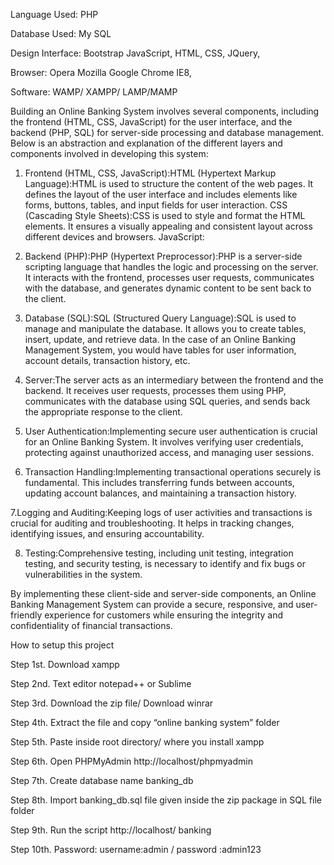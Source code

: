 Language Used:      PHP

Database Used:      My SQL

Design Interface:   Bootstrap JavaScript, HTML, CSS, JQuery,

Browser:            Opera Mozilla Google Chrome IE8,

Software:            WAMP/ XAMPP/ LAMP/MAMP

Building an Online Banking System involves several components, including the frontend (HTML, CSS, JavaScript) for the user interface, and the backend (PHP, SQL) for server-side processing and database management. Below is an abstraction and explanation of the different layers and components involved in developing this system:

1. Frontend (HTML, CSS, JavaScript):HTML (Hypertext Markup Language):HTML is used to structure the content of the web pages. It defines the layout of the user interface and includes elements like forms, buttons, tables, and input fields for user interaction.
CSS (Cascading Style Sheets):CSS is used to style and format the HTML elements. It ensures a visually appealing and consistent layout across different devices and browsers.
JavaScript:

2. Backend (PHP):PHP (Hypertext Preprocessor):PHP is a server-side scripting language that handles the logic and processing on the server. It interacts with the frontend, processes user requests, communicates with the database, and generates dynamic content to be sent back to the client.

3. Database (SQL):SQL (Structured Query Language):SQL is used to manage and manipulate the database. It allows you to create tables, insert, update, and retrieve data. In the case of an Online Banking Management System, you would have tables for user information, account details, transaction history, etc.

4. Server:The server acts as an intermediary between the frontend and the backend. It receives user requests, processes them using PHP, communicates with the database using SQL queries, and sends back the appropriate response to the client.

5. User Authentication:Implementing secure user authentication is crucial for an Online Banking System. It involves verifying user credentials, protecting against unauthorized access, and managing user sessions.

6. Transaction Handling:Implementing transactional operations securely is fundamental. This includes transferring funds between accounts, updating account balances, and maintaining a transaction history.

7.Logging and Auditing:Keeping logs of user activities and transactions is crucial for auditing and 
troubleshooting. It helps in tracking changes, identifying issues, and ensuring accountability.

8. Testing:Comprehensive testing, including unit testing, integration testing, and security testing, is necessary to identify and fix bugs or vulnerabilities in the system.

By  implementing these client-side and server-side components, an Online Banking Management System can provide a secure, responsive, and user-friendly experience for customers while ensuring the integrity and confidentiality of financial transactions.

How to setup this project

Step 1st. Download xampp

Step 2nd. Text editor notepad++ or Sublime

Step 3rd. Download the zip file/ Download winrar

Step 4th. Extract the file and copy “online banking system” folder

Step 5th. Paste inside root directory/ where you install xampp 

Step 6th. Open PHPMyAdmin http://localhost/phpmyadmin

Step 7th. Create database name banking_db

Step 8th. Import banking_db.sql file given inside the zip package in SQL file folder

Step 9th. Run the script http://localhost/ banking

Step 10th. Password: username:admin / password :admin123


